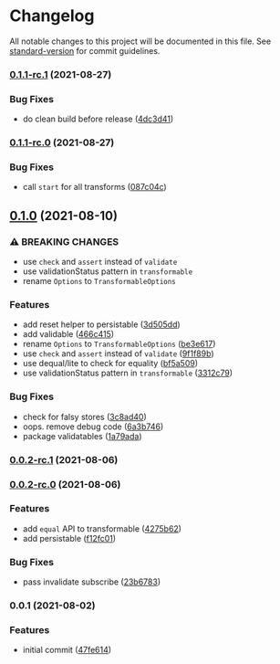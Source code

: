 # Changelog

All notable changes to this project will be documented in this file. See [standard-version](https://github.com/conventional-changelog/standard-version) for commit guidelines.

### [0.1.1-rc.1](https://github.com/kwangure/storables/compare/v0.1.1-rc.0...v0.1.1-rc.1) (2021-08-27)


### Bug Fixes

* do clean build before release ([4dc3d41](https://github.com/kwangure/storables/commit/4dc3d411c2d6ee2ea4e431823a3f34c2e21f03c6))

### [0.1.1-rc.0](https://github.com/kwangure/storables/compare/v0.1.0...v0.1.1-rc.0) (2021-08-27)


### Bug Fixes

* call `start` for all transforms ([087c04c](https://github.com/kwangure/storables/commit/087c04c2d47a4d2a31c133bd66a67b021fabb1ff))

## [0.1.0](https://github.com/kwangure/storables/compare/v0.0.2-rc.1...v0.1.0) (2021-08-10)


### ⚠ BREAKING CHANGES

* use `check` and `assert` instead of `validate`
* use validationStatus pattern in `transformable`
* rename `Options` to `TransformableOptions`

### Features

* add reset helper to persistable ([3d505dd](https://github.com/kwangure/storables/commit/3d505dd125aeaf84ae06784d68c082e2bc447764))
* add validable ([466c415](https://github.com/kwangure/storables/commit/466c415d77f620327edaeed6b01f8fb677920e85))
* rename `Options` to `TransformableOptions` ([be3e617](https://github.com/kwangure/storables/commit/be3e617a9f129f576e0e8fb6be7f7c63bb513f8f))
* use `check` and `assert` instead of `validate` ([9f1f89b](https://github.com/kwangure/storables/commit/9f1f89bacfeadbff125ddbafdf78cc7b20e6f877))
* use dequal/lite to check for equality ([bf5a509](https://github.com/kwangure/storables/commit/bf5a5097654c2e3b50d97569f8f6eb65b6b19d99))
* use validationStatus pattern in `transformable` ([3312c79](https://github.com/kwangure/storables/commit/3312c79862284d78c18d462c4da61b539022ffeb))


### Bug Fixes

* check for falsy stores ([3c8ad40](https://github.com/kwangure/storables/commit/3c8ad405f69eac024e5162a1f87bbc67690184b5))
* oops. remove debug code ([6a3b746](https://github.com/kwangure/storables/commit/6a3b74621a24a01af87862474cc0d200d1ce8fc0))
* package validatables ([1a79ada](https://github.com/kwangure/storables/commit/1a79ada62ca113e1e6aff8433d6abad5f7e4842f))

### [0.0.2-rc.1](https://github.com/kwangure/storables/compare/v0.0.2-rc.0...v0.0.2-rc.1) (2021-08-06)

### [0.0.2-rc.0](https://github.com/kwangure/storables/compare/v0.0.1...v0.0.2-rc.0) (2021-08-06)


### Features

* add `equal` API to transformable ([4275b62](https://github.com/kwangure/storables/commit/4275b62e836e76e0edd869edb0f083e427685702))
* add persistable ([f12fc01](https://github.com/kwangure/storables/commit/f12fc015c0c4bef2b391bf1c68f86b5cdc524370))


### Bug Fixes

* pass invalidate subscribe ([23b6783](https://github.com/kwangure/storables/commit/23b6783e58d189ae3619563e81388a211deae693))

### 0.0.1 (2021-08-02)


### Features

* initial commit ([47fe614](https://github.com/kwangure/storables/commit/47fe61418559e75ed5f95eb628902626cd3d6ee3))
